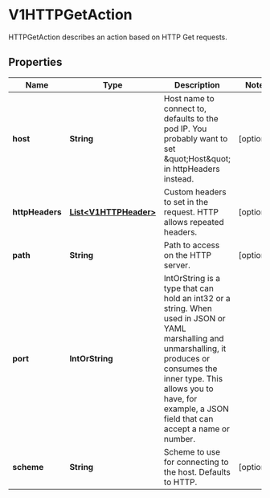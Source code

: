 

# V1HTTPGetAction

HTTPGetAction describes an action based on HTTP Get requests.

## Properties

| Name | Type | Description | Notes |
|------------ | ------------- | ------------- | -------------|
|**host** | **String** | Host name to connect to, defaults to the pod IP. You probably want to set \&quot;Host\&quot; in httpHeaders instead. |  [optional] |
|**httpHeaders** | [**List&lt;V1HTTPHeader&gt;**](V1HTTPHeader.md) | Custom headers to set in the request. HTTP allows repeated headers. |  [optional] |
|**path** | **String** | Path to access on the HTTP server. |  [optional] |
|**port** | **IntOrString** | IntOrString is a type that can hold an int32 or a string.  When used in JSON or YAML marshalling and unmarshalling, it produces or consumes the inner type.  This allows you to have, for example, a JSON field that can accept a name or number. |  |
|**scheme** | **String** | Scheme to use for connecting to the host. Defaults to HTTP. |  [optional] |



